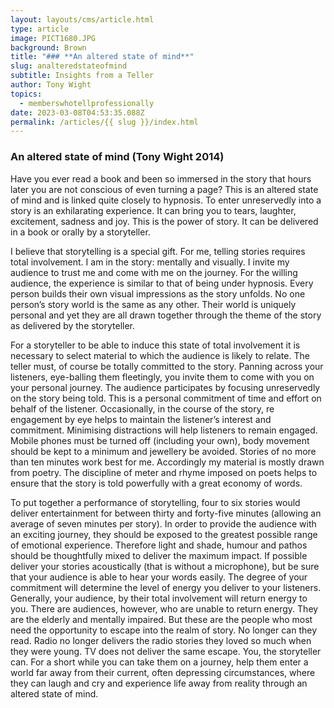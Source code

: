 ```yaml
---
layout: layouts/cms/article.html
type: article
image: PICT1680.JPG
background: Brown
title: "### **An altered state of mind**"
slug: analteredstateofmind
subtitle: Insights from a Teller
author: Tony Wight
topics:
  - memberswhotellprofessionally
date: 2023-03-08T04:53:35.088Z
permalink: /articles/{{ slug }}/index.html
---
```

### **An altered state of mind** (Tony Wight 2014)

Have you ever read a book and been so immersed in the story that hours later you are not conscious of even turning a page? This is an altered state of mind and is linked quite closely to hypnosis. To enter unreservedly into a story is an exhilarating experience. It can bring you to tears, laughter, excitement, sadness and joy. This is the power of story. It can be delivered in a book or orally by a storyteller.

I believe that storytelling is a special gift. For me, telling stories requires total involvement. I am in the story: mentally and visually. I invite my audience to trust me and come with me on the journey. For the willing audience, the experience is similar to that of being under hypnosis. Every person builds their own visual impressions as the story unfolds. No one person’s story world is the same as any other. Their world is uniquely personal and yet they are all drawn together through the theme of the story as delivered by the storyteller.

For a storyteller to be able to induce this state of total involvement it is necessary to select material to which the audience is likely to relate. The teller must, of course be totally committed to the story. Panning across your listeners, eye-balling them fleetingly, you invite them to come with you on your personal journey. The audience participates by focusing unreservedly on the story being told. This is a personal commitment of time and effort on behalf of the listener. Occasionally, in the course of the story, re engagement by eye helps to maintain the listener’s interest and commitment. Minimising distractions will help listeners to remain engaged. Mobile phones must be turned off (including your own), body movement should be kept to a minimum and jewellery be avoided. Stories of no more than ten minutes work best for me. Accordingly my material is mostly drawn from poetry. The discipline of meter and rhyme imposed on poets helps to ensure that the story is told powerfully with a great economy of words.

To put together a performance of storytelling, four to six stories would deliver entertainment for between thirty and forty-five minutes (allowing an average of seven minutes per story). In order to provide the audience with an exciting journey, they should be exposed to the greatest possible range of emotional experience. Therefore light and shade, humour and pathos should be thoughtfully mixed to deliver the maximum impact. If possible deliver your stories acoustically (that is without a microphone), but be sure that your audience is able to hear your words easily. The degree of your commitment will determine the level of energy you deliver to your listeners. Generally, your audience, by their total involvement will return energy to you. There are audiences, however, who are unable to return energy. They are the elderly and mentally impaired. But these are the people who most need the opportunity to escape into the realm of story. No longer can they read. Radio no longer delivers the radio stories they loved so much when they were young. TV does not deliver the same escape. You, the storyteller can. For a short while you can take them on a journey, help them enter a world far away from their current, often depressing circumstances, where they can laugh and cry and experience life away from reality through an altered state of mind.